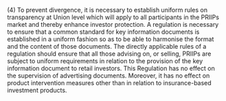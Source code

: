 (4) To prevent divergence, it is necessary to establish uniform rules on transparency at Union level which will apply to all participants in the PRIIPs market and thereby enhance investor protection. A regulation is necessary to ensure that a common standard for key information documents is established in a uniform fashion so as to be able to harmonise the format and the content of those documents. The directly applicable rules of a regulation should ensure that all those advising on, or selling, PRIIPs are subject to uniform requirements in relation to the provision of the key information document to retail investors. This Regulation has no effect on the supervision of advertising documents. Moreover, it has no effect on product intervention measures other than in relation to insurance-based investment products.